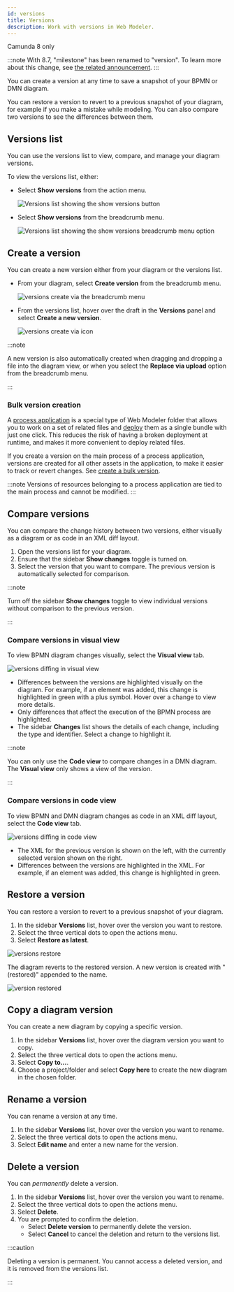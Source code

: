 ```yaml
---
id: versions
title: Versions
description: Work with versions in Web Modeler.
---
```


<span class="badge badge--cloud">Camunda 8 only</span>

:::note
With 8.7, "milestone" has been renamed to "version". To learn more about this change, see [the related announcement](/reference/announcements-release-notes/870.md#web-modeler-milestones-renamed-to-versions).
:::

You can create a version at any time to save a snapshot of your BPMN or DMN diagram.

You can restore a version to revert to a previous snapshot of your diagram, for example if you make a mistake while modeling. You can also compare two versions to see the differences between them.

## Versions list

You can use the versions list to view, compare, and manage your diagram versions.

To view the versions list, either:

- Select **Show versions** from the action menu.

  ![Versions list showing the show versions button](img/versions/web-modeler-version-action-menu-item-highlight.png)

- Select **Show versions** from the breadcrumb menu.

  ![Versions list showing the show versions breadcrumb menu option](img/versions/web-modeler-version-show-via-breadcrumb-highlight.png)

## Create a version

You can create a new version either from your diagram or the versions list.

- From your diagram, select **Create version** from the breadcrumb menu.

  ![versions create via the breadcrumb menu](img/versions/web-modeler-version-create-via-breadcrumb-highlight.png)

- From the versions list, hover over the draft in the **Versions** panel and select **Create a new version**.

  ![versions create via icon](img/versions/web-modeler-version-create-via-icon-highlight.png)

:::note

A new version is also automatically created when dragging and dropping a file into the diagram view, or when you select the **Replace via upload** option from the breadcrumb menu.

:::

### Bulk version creation

A [process application](/components/modeler/web-modeler/process-applications.md) is a special type of Web Modeler folder that allows you to work on a set of related files and
[deploy](/components/modeler/web-modeler/process-applications.md#deploy-and-run-a-process-application) them as a single bundle with just one click. This reduces the risk of having a broken deployment at runtime, and makes it more convenient to deploy related files.

If you create a version on the main process of a process application, versions are created for all other assets in the application, to make it easier to track or revert changes. See [create a bulk version](process-applications.md#create-a-bulk-version).

:::note
Versions of resources belonging to a process application are tied to the main process and cannot be modified.
:::

## Compare versions

You can compare the change history between two versions, either visually as a diagram or as code in an XML diff layout.

1. Open the versions list for your diagram.
1. Ensure that the sidebar **Show changes** toggle is turned on.
1. Select the version that you want to compare. The previous version is automatically selected for comparison.

:::note

Turn off the sidebar **Show changes** toggle to view individual versions without comparison to the previous version.

:::

### Compare versions in visual view

To view BPMN diagram changes visually, select the **Visual view** tab.

![versions diffing in visual view](img/versions/web-modeler-version-visual-diffing.png)

- Differences between the versions are highlighted visually on the diagram. For example, if an element was added, this change is highlighted in green with a plus symbol. Hover over a change to view more details.
- Only differences that affect the execution of the BPMN process are highlighted.
- The sidebar **Changes** list shows the details of each change, including the type and identifier. Select a change to highlight it.

:::note

You can only use the **Code view** to compare changes in a DMN diagram. The **Visual view** only shows a view of the version.

:::

### Compare versions in code view

To view BPMN and DMN diagram changes as code in an XML diff layout, select the **Code view** tab.

![versions diffing in code view](img/versions/web-modeler-version-code-diffing.png)

- The XML for the previous version is shown on the left, with the currently selected version shown on the right.
- Differences between the versions are highlighted in the XML. For example, if an element was added, this change is highlighted in green.

## Restore a version

You can restore a version to revert to a previous snapshot of your diagram.

1. In the sidebar **Versions** list, hover over the version you want to restore.
1. Select the three vertical dots to open the actions menu.
1. Select **Restore as latest**.

![versions restore](img/versions/web-modeler-version-restore-highlight.png)

The diagram reverts to the restored version. A new version is created with "(restored)" appended to the name.

![version restored](img/versions/web-modeler-version-restore-complete-highlight.png)

## Copy a diagram version

You can create a new diagram by copying a specific version.

1. In the sidebar **Versions** list, hover over the diagram version you want to copy.
1. Select the three vertical dots to open the actions menu.
1. Select **Copy to...**.
1. Choose a project/folder and select **Copy here** to create the new diagram in the chosen folder.

## Rename a version

You can rename a version at any time.

1. In the sidebar **Versions** list, hover over the version you want to rename.
1. Select the three vertical dots to open the actions menu.
1. Select **Edit name** and enter a new name for the version.

## Delete a version

You can _permanently_ delete a version.

1. In the sidebar **Versions** list, hover over the version you want to rename.
1. Select the three vertical dots to open the actions menu.
1. Select **Delete**.
1. You are prompted to confirm the deletion.
   - Select **Delete version** to permanently delete the version.
   - Select **Cancel** to cancel the deletion and return to the versions list.

:::caution

Deleting a version is permanent. You cannot access a deleted version, and it is removed from the versions list.

:::

